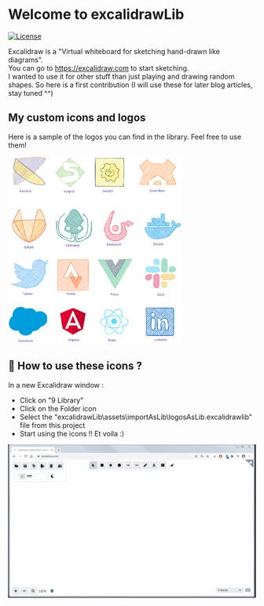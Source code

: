 # Welcome to excalidrawLib

[![License](https://img.shields.io/badge/License-Apache%202.0-blue.svg)](https://opensource.org/licenses/Apache-2.0)

Excalidraw is a "Virtual whiteboard for sketching hand-drawn like diagrams".<br>
You can go to https://excalidraw.com to start sketching.<br>
I wanted to use it for other stuff than just playing and drawing random shapes.
So here is a first contribution (I will use these for later blog articles, stay tuned ^^)


## My custom icons and logos
Here is a sample of the logos you can find in the library. Feel free to use them!

<img src="assets/aFewLogos.svg" width=70%>

## :thinking: How to use these icons ?
In a new Excalidraw window : 
- Click on "9 Library"
- Click on the Folder icon
- Select the "excalidrawLib\assets\importAsLib\logosAsLib.excalidrawlib" file from this project
- Start using the icons !! Et voila :)

![HowTo](assets/gifs/importLib.gif)
